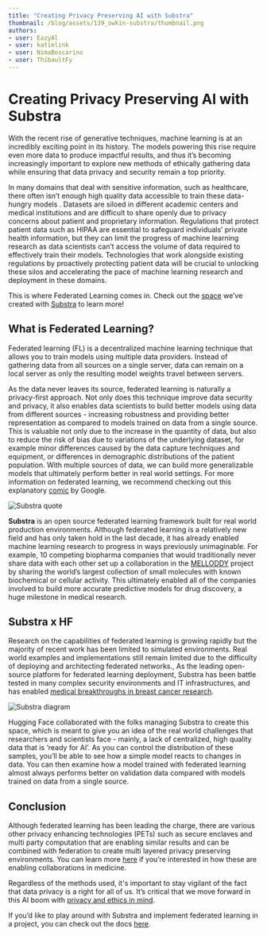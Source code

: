 ```yaml
---
title: "Creating Privacy Preserving AI with Substra" 
thumbnail: /blog/assets/139_owkin-substra/thumbnail.png
authors:
- user: EazyAl
- user: katielink
- user: NimaBoscarino
- user: ThibaultFy
---
```


# Creating Privacy Preserving AI with Substra

<!-- {blog_metadata} -->
<!-- {authors} -->

With the recent rise of generative techniques, machine learning is at an incredibly exciting point in its history. The models powering this rise require even more data to produce impactful results, and thus it’s becoming increasingly important to explore new methods of ethically gathering data while ensuring that data privacy and security remain a top priority. 

In many domains that deal with sensitive information, such as healthcare, there often isn’t enough high quality data accessible to train these data-hungry models . Datasets are siloed in different academic centers and medical institutions and are difficult to share openly due to privacy concerns about patient and proprietary information. Regulations that protect patient data such as HIPAA are essential to safeguard individuals’ private health information, but they can limit the progress of machine learning research as data scientists can’t access the volume of data required to effectively train their models. Technologies that work alongside existing regulations by proactively protecting patient data will be crucial to unlocking these silos and accelerating the pace of machine learning research and deployment in these domains. 

This is where Federated Learning comes in. Check out the [space](https://huggingface.co/spaces/owkin/substra) we’ve created with [Substra](https://owkin.com/substra) to learn more!

## What is Federated Learning?

Federated learning (FL) is a decentralized machine learning technique that allows you to train models using multiple data providers. Instead of gathering data from all sources on a single server, data can remain on a local server as only the resulting model weights travel between servers.

As the data never leaves its source, federated learning is naturally a privacy-first approach. Not only does this technique improve data security and privacy, it also enables data scientists to build better models using data from different sources - increasing robustness and providing better representation as compared to models trained on data from a single source. This is valuable not only due to the increase in the quantity of data, but also to reduce the risk of bias due to variations of the underlying dataset, for example minor differences caused by the data capture techniques and equipment, or differences in demographic distributions of the patient population. With multiple sources of data, we can build more generalizable models that ultimately perform better in real world settings. For more information on federated learning, we recommend checking out this explanatory [comic](https://federated.withgoogle.com/) by Google.

![Substra quote](/blog/assets/139_owkin-substra/quote.jpeg)

**Substra** is an open source federated learning framework built for real world production environments. Although federated learning is a relatively new field and has only taken hold in the last decade, it has already enabled machine learning research to progress in ways previously unimaginable. For example, 10 competing biopharma companies that would traditionally never share data with each other set up a collaboration in the [MELLODDY](https://www.melloddy.eu/) project by sharing the world’s largest collection of small molecules with known biochemical or cellular activity. This ultimately enabled all of the companies involved to build more accurate predictive models for drug discovery, a huge milestone in medical research. 

## Substra x HF

Research on the capabilities of federated learning is growing rapidly but the majority of recent work has been limited to simulated environments. Real world examples and implementations still remain limited due to the difficulty of deploying and architecting federated networks., As the leading open-source platform for federated learning deployment, Substra has been battle tested in many complex security environments and IT infrastructures, and has enabled [medical breakthroughs in breast cancer research](https://www.nature.com/articles/s41591-022-02155-w).

![Substra diagram](/blog/assets/139_owkin-substra/diagram.jpg)

Hugging Face collaborated with the folks managing Substra to create this space, which is meant to give you an idea of the real world challenges that researchers and scientists face - mainly, a lack of centralized, high quality data that is ‘ready for AI’. As you can control the distribution of these samples, you’ll be able to see how a simple model reacts to changes in data. You can then examine how a model trained with federated learning almost always performs better on validation data compared with models trained on data from a single source. 

## Conclusion

Although federated learning has been leading the charge, there are various other privacy enhancing technologies (PETs) such as secure enclaves and multi party computation that are enabling similar results and can be combined with federation to create multi layered privacy preserving environments. You can learn more [here](https://medium.com/@aliimran_36956/how-collaboration-is-revolutionizing-medicine-34999060794e) if you’re interested in how these are enabling collaborations in medicine.

Regardless of the methods used, it's important to stay vigilant of the fact that data privacy is a right for all of us. It’s critical that we move forward in this AI boom with [privacy and ethics in mind](https://www.nature.com/articles/s42256-022-00551-y).

If you’d like to play around with Substra and implement federated learning in a project, you can check out the docs [here](https://docs.substra.org/en/stable/).